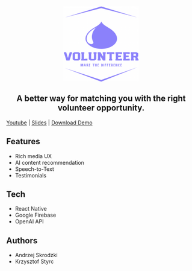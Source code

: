 <div align="center">
  <img src="assets/icon.png" title="Optional title" style="display: inline-block; margin: 0 auto; width: 200px"/>
  <h2>A better way for matching you with the right volunteer opportunity.</h2>
</div>

[Youtube](https://www.youtube.com/watch?v=9ugwFRuxVZQ) | [Slides](https://docs.google.com/presentation/d/e/2PACX-1vSwpSXrSyjukVnCAwMaFoqnFZpbYV5dckevjbwzXW83J6idOMyzdu32Ap7x7fIoqS7mo1dvczheFzG6/pub?start=false&loop=false&delayms=3000) | [Download Demo](https://drive.google.com/file/d/1mLlBX58B9XZ4jim7vNUtBexjp8ZU4TMs/view?ts=63265590)
## Features
* Rich media UX
* AI content recommendation
* Speech-to-Text
* Testimonials

## Tech
* React Native
* Google Firebase
* OpenAI API

## Authors
* Andrzej Skrodzki
* Krzysztof Styrc
